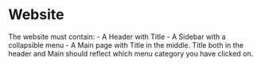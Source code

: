 # Website
The website must contain:  - A Header with Title - A Sidebar with a collapsible menu - A Main page with Title in the middle. Title both in the header and Main should reflect which menu category you have clicked on.
